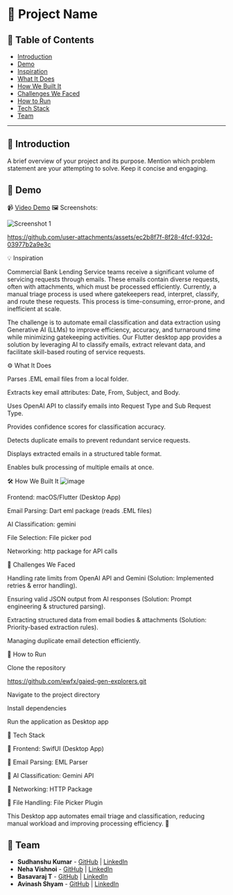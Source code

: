 # 🚀 Project Name

## 📌 Table of Contents
- [Introduction](#introduction)
- [Demo](#demo)
- [Inspiration](#inspiration)
- [What It Does](#what-it-does)
- [How We Built It](#how-we-built-it)
- [Challenges We Faced](#challenges-we-faced)
- [How to Run](#how-to-run)
- [Tech Stack](#tech-stack)
- [Team](#team)

---

## 🎯 Introduction
A brief overview of your project and its purpose. Mention which problem statement are your attempting to solve. Keep it concise and engaging.

## 🎥 Demo
📹 [Video Demo](link-to-image) 
🖼️ Screenshots:

![Screenshot 1](link-to-image)

https://github.com/user-attachments/assets/ec2b8f7f-8f28-4fcf-932d-03977b2a9e3c

💡 Inspiration

Commercial Bank Lending Service teams receive a significant volume of servicing requests through emails. These emails contain diverse requests, often with attachments, which must be processed efficiently. Currently, a manual triage process is used where gatekeepers read, interpret, classify, and route these requests. This process is time-consuming, error-prone, and inefficient at scale.

The challenge is to automate email classification and data extraction using Generative AI (LLMs) to improve efficiency, accuracy, and turnaround time while minimizing gatekeeping activities. Our Flutter desktop app provides a solution by leveraging AI to classify emails, extract relevant data, and facilitate skill-based routing of service requests.

⚙️ What It Does

Parses .EML email files from a local folder.

Extracts key email attributes: Date, From, Subject, and Body.

Uses OpenAI API to classify emails into Request Type and Sub Request Type.

Provides confidence scores for classification accuracy.

Detects duplicate emails to prevent redundant service requests.

Displays extracted emails in a structured table format.

Enables bulk processing of multiple emails at once.

🛠️ How We Built It
![image](https://github.com/user-attachments/assets/b4b5ae0a-9539-40c4-869b-a90748227387)


Frontend: macOS/Flutter (Desktop App)

Email Parsing: Dart eml package (reads .EML files)

AI Classification: gemini

File Selection: File picker pod

Networking: http package for API calls

🚧 Challenges We Faced

Handling rate limits from OpenAI API and Gemini (Solution: Implemented retries & error handling).

Ensuring valid JSON output from AI responses (Solution: Prompt engineering & structured parsing).

Extracting structured data from email bodies & attachments (Solution: Priority-based extraction rules).

Managing duplicate email detection efficiently.

🏃 How to Run

Clone the repository

https://github.com/ewfx/gaied-gen-explorers.git

Navigate to the project directory

Install dependencies

Run the application as Desktop app

🏰 Tech Stack

🔹 Frontend: SwifUI (Desktop App)

🔹 Email Parsing: EML Parser

🔹 AI Classification: Gemini API

🔹 Networking: HTTP Package

🔹 File Handling: File Picker Plugin

This Desktop app automates email triage and classification, reducing manual workload and improving processing efficiency. 🚀
## 👥 Team
- **Sudhanshu Kumar** - [GitHub](#) | [LinkedIn](#)
- **Neha Vishnoi** - [GitHub](#) | [LinkedIn](#)
- **Basavaraj T** - [GitHub](#) | [LinkedIn](#)
- **Avinash Shyam** - [GitHub](#) | [LinkedIn](#)
